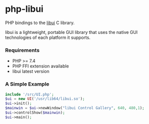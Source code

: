 # php-libui
PHP bindings to the [libui](https://github.com/andlabs/libui) C library.

libui is a lightweight, portable GUI library that uses the native GUI technologies of each platform it supports.

### Requirements
* PHP >= 7.4
* PHP FFI extension available
* libui latest version

### A Simple Example
```php
include '/src/UI.php';
$ui = new UI('/usr/lib64/libui.so');
$ui->init();
$mainwin = $ui->newWindow("libui Control Gallery", 640, 480,1);
$ui->controlShow($mainwin);
$ui->main();
```

